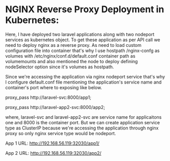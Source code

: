 # NGINX Reverse Proxy Deployment in Kubernetes:

Here, I have deployed two laravel applications along with two nodeport services as kubernetes object. To get these application as per API call we need to deploy nginx as a reverse proxy. As need to load custom configuration file into container that's why I use hostpath /nginx-confg as volumes with /etc/nginx/conf.d/default.conf container path as volumemounts and also mentioned the node to deploy defining nodeSelector option since it's volumes as hostpath.

Since we're accessing the application via nginx nodeport service that's why I configure default.conf file mentioning the application's service name and container's port where to exposing like below.

proxy_pass http://laravel-svc:8000/app1;

proxy_pass http://laravel-app2-svc:8000/app2;

where, laravel-svc and laravel-app2-svc are service name for applicaitons one and 8000 is the container port. But we can create application service type as ClusterIP because we're accessing the application through nginx proxy so only nginx service type would be nodeport. 

App 1 URL: http://192.168.56.119:32030/app1/

App 2 URL: http://192.168.56.119:32030/app2/





